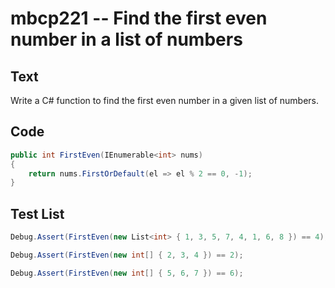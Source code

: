 # mbcp221 -- Find the first even number in a list of numbers

## Text

Write a C# function to find the first even number in a given list of numbers.

## Code

```csharp
public int FirstEven(IEnumerable<int> nums)
{
    return nums.FirstOrDefault(el => el % 2 == 0, -1);
}
```

## Test List

```csharp
Debug.Assert(FirstEven(new List<int> { 1, 3, 5, 7, 4, 1, 6, 8 }) == 4);
```

```csharp
Debug.Assert(FirstEven(new int[] { 2, 3, 4 }) == 2);
```

```csharp
Debug.Assert(FirstEven(new int[] { 5, 6, 7 }) == 6);
```
